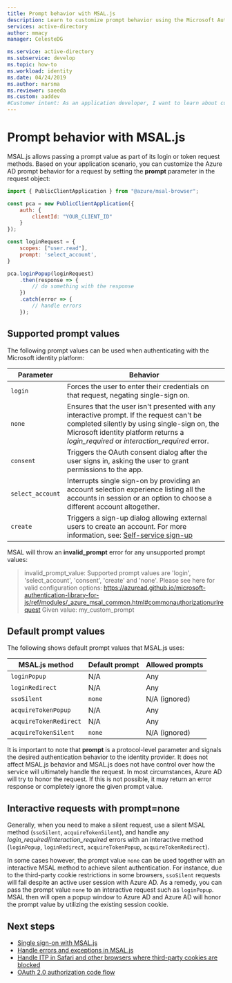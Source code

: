 ```yaml
---
title: Prompt behavior with MSAL.js
description: Learn to customize prompt behavior using the Microsoft Authentication Library for JavaScript (MSAL.js).
services: active-directory
author: mmacy
manager: CelesteDG

ms.service: active-directory
ms.subservice: develop
ms.topic: how-to
ms.workload: identity
ms.date: 04/24/2019
ms.author: marsma
ms.reviewer: saeeda
ms.custom: aaddev
#Customer intent: As an application developer, I want to learn about customizing the UI prompt behaviors in MSAL.js library so I can decide if this platform meets my application development needs and requirements.
---
```


# Prompt behavior with MSAL.js

MSAL.js allows passing a prompt value as part of its login or token request methods. Based on your application scenario, you can customize the Azure AD prompt behavior for a request by setting the **prompt** parameter in the request object: 

```javascript
import { PublicClientApplication } from "@azure/msal-browser";

const pca = new PublicClientApplication({
    auth: {
        clientId: "YOUR_CLIENT_ID"
    }
});

const loginRequest = {
    scopes: ["user.read"],
    prompt: 'select_account',
}

pca.loginPopup(loginRequest)
    .then(response => {
        // do something with the response
    })
    .catch(error => {
        // handle errors
    });
```

## Supported prompt values

The following prompt values can be used when authenticating with the Microsoft identity platform:

| Parameter  | Behavior                                                                         |
|------------|----------------------------------------------------------------------------------|
| `login`  | Forces the user to enter their credentials on that request, negating single-sign on. |
| `none`  | Ensures that the user isn't presented with any interactive prompt. If the request can't be completed silently by using single-sign on, the Microsoft identity platform returns a *login_required* or *interaction_required* error. |
| `consent`  | Triggers the OAuth consent dialog after the user signs in, asking the user to grant permissions to the app. |
| `select_account` | Interrupts single sign-on by providing an account selection experience listing all the accounts in session or an option to choose a different account altogether. |
| `create` | Triggers a sign-up dialog allowing external users to create an account. For more information, see: [Self-service sign-up](../external-identities/self-service-sign-up-overview.md) |

MSAL will throw an **invalid_prompt** error for any unsupported prompt values:

> invalid_prompt_value: Supported prompt values are 'login', 'select_account', 'consent', 'create' and 'none'.  Please see here for valid configuration options: https://azuread.github.io/microsoft-authentication-library-for-js/ref/modules/_azure_msal_common.html#commonauthorizationurlrequest Given value: my_custom_prompt

## Default prompt values

The following shows default prompt values that MSAL.js uses:

| MSAL.js method         | Default prompt | Allowed prompts |
|------------------------|----------------|-----------------|
| `loginPopup`           | N/A            | Any             |
| `loginRedirect`        | N/A            | Any             |
| `ssoSilent`            | `none`         | N/A (ignored)   |
| `acquireTokenPopup`    | N/A            | Any             |
| `acquireTokenRedirect` | N/A            | Any             |
| `acquireTokenSilent`   | `none`         | N/A (ignored)   |

It is important to note that **prompt** is a protocol-level parameter and signals the desired authentication behavior to the identity provider. It does not affect MSAL.js behavior and MSAL.js does not have control over how the service will ultimately handle the request. In most circumstances, Azure AD will try to honor the request. If this is not possible, it may return an error response or completely ignore the given prompt value.

## Interactive requests with prompt=none

Generally, when you need to make a silent request, use a silent MSAL method (`ssoSilent`, `acquireTokenSilent`), and handle any *login_required*/*interaction_required* errors with an interactive method (`loginPopup`, `loginRedirect`, `acquireTokenPopup`, `acquireTokenRedirect`). 

In some cases however, the prompt value `none` can be used together with an interactive MSAL method to achieve silent authentication. For instance, due to the third-party cookie restrictions in some browsers, `ssoSilent` requests will fail despite an active user session with Azure AD. As a remedy, you can pass the prompt value `none` to an interactive request such as `loginPopup`. MSAL then will open a popup window to Azure AD and Azure AD will honor the prompt value by utilizing the existing session cookie.

## Next steps

- [Single sign-on with MSAL.js](msal-js-sso)
- [Handle errors and exceptions in MSAL.js](msal-error-handling-js.md)
- [Handle ITP in Safari and other browsers where third-party cookies are blocked](reference-third-party-cookies-spas.md)
- [OAuth 2.0 authorization code flow](v2-oauth2-auth-code-flow.md)